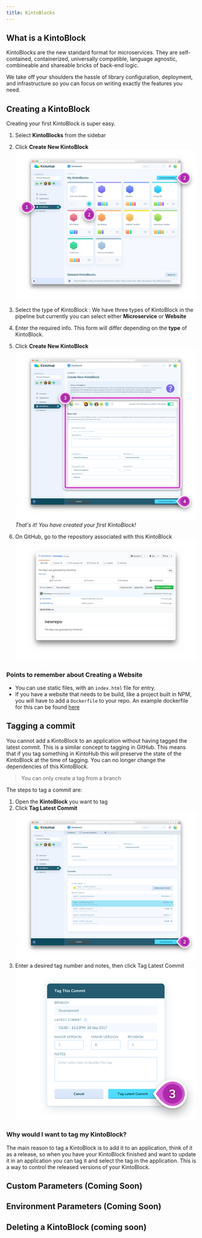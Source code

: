 ```yaml
---
title: KintoBlocks
---
```


## What is a KintoBlock


KintoBlocks are the new standard format for microservices.
They are self-contained, containerized, universally compatible, language agnostic, combineable and shareable bricks of back-end logic.

We take off your shoulders the hassle of library configuration, deployment, and infrastructure so you can focus on writing exactly the features you need.

## Creating a KintoBlock

Creating your first KintoBlock is super easy.

1. Select **KintoBlocks** from the sidebar

2. Click **Create New KintoBlock**
![Screenshot - Create New KintoBlock](/docs/assets/creating-a-kintoblock-1-2.png)

3. Select the type of KintoBlock : We have three types of KintoBlock in the pipeline but currently you can select either **Microservice** or **Website**

4. Enter the required info. This form will differ depending on the **type** of KintoBlock.

5. Click **Create New KintoBlock**
![Screenshot - Enter Info](/docs/assets/creating-a-kintoblock-3-4.png)
_That's it! You have created your first KintoBlock!_

6. On GitHub, go to the repository associated with this KintoBlock
![Screenshot - New GitHub Repo](/docs/assets/creating-a-kintoblock-5.png)

### Points to remember about Creating a Website

- You can use static files, with an `index.html` file for entry.
- If you have a website that needs to be build, like a project built in NPM, you will have to add a `Dockerfile` to your repo. An example dockerfile for this can be found [here](/docs/docker-examples)

## Tagging a commit

You cannot add a KintoBlock to an application without having tagged the latest commit. This is a similar concept to tagging in GitHub.
This means that if you tag something in KintoHub this will preserve the state of the KintoBlock at the time of tagging. You can no longer change the dependencies of this KintoBlock.

> You can only create a tag from a branch

The steps to tag a commit are:

1. Open the **KintoBlock** you want to tag
2. Click **Tag Latest Commit**
![Screenshot - Tag Lastest Commit](/docs/assets/tagging-a-commit-1-2.png)
3. Enter a desired tag number and notes, then click Tag Latest Commit
![Screenshot - Enter Info](/docs/assets/tagging-a-commit-3.png)

### Why would I want to tag my KintoBlock?

The main reason to tag a KintoBlock is to add it to an application, think of it as a release, so when you have your KintoBlock finished and want to update it in an application you can tag it and select the tag in the application. This is a way to control the released versions of your KintoBlock.

## Custom Parameters (Coming Soon)
## Environment Parameters (Coming Soon)
## Deleting a KintoBlock (coming soon)
